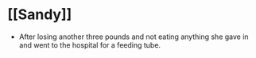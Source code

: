 # [[Sandy]]
- After losing another three pounds and not eating anything she gave in and went to the hospital for a feeding tube.